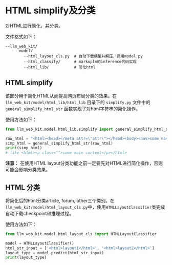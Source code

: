 # HTML simplify及分类

对HTML进行简化，并分类。

文件格式如下：

```
--llm_web_kit/
	--model/
		--html_layout_cls.py  # 自动下载模型并解压，调用model.py
		--html_classify/      # markuplm的inference代码实现
		--html_lib/			  # 简化html
```

## HTML simplify

该部分用于简化HTML从而提高网页布局分类的效果。在 `llm_web_kit/model/html_lib/html_lib` 目录下的 `simplify.py` 文件中的 `general_simplify_html_str` 函数实现了对html字符串的简化操作。

使用方法如下：

```python
from llm_web_kit.model.html_lib.simplify import general_simplify_html_str

raw_html = "<html><head></meta attr=\"attr\"></head><body><nav>some nav content</nav><p>some main content</p></body></html>"
simp_html = general_simplify_html_str(raw_html)
print(simp_html)
# like <html><p class="">some main content</p></html>
```

**注意：** 在使用HTML layout分类功能之前一定要先对HTML进行简化操作，否则可能会影响分类效果。

## HTML 分类

将简化后的html分类article, forum, other三个类别。在`llm_web_kit/model/html_layout_cls.py`中，使用`HTMLLayoutClassifier`类完成自动下载checkpoint和推理过程。

使用方法如下：

```python
from llm_web_kit.model.html_layout_cls import HTMLLayoutClassifier

model = HTMLLayoutClassifier()
html_str_input = ['<html>layout1</html>', '<html>layout2</html>']
layout_type = model.predict(html_str_input)
print(layout_type)
```
